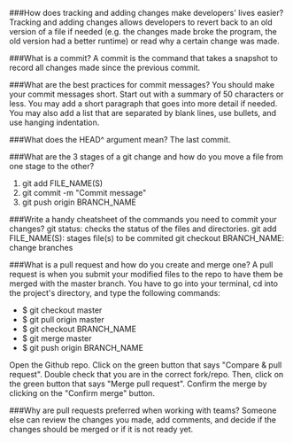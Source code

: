 ###How does tracking and adding changes make developers' lives easier?
Tracking and adding changes allows developers to revert back to an old version of a file if needed (e.g. the changes made broke the program, the old version had a better runtime) or read why a certain change was made.

###What is a commit?
A commit is the command that takes a snapshot to record all changes made since the previous commit.

###What are the best practices for commit messages?
You should make your commit messages short. Start out with a summary of 50 characters or less. You may add a short paragraph that goes into more detail if needed. You may also add a list that are separated by blank lines, use bullets, and use hanging indentation.

###What does the HEAD^ argument mean?
The last commit.

###What are the 3 stages of a git change and how do you move a file from one stage to the other?
1. git add FILE_NAME(S)
2. git commit -m "Commit message"
3. git push origin BRANCH_NAME

###Write a handy cheatsheet of the commands you need to commit your changes?
git status: checks the status of the files and directories.
git add FILE_NAME(S): stages file(s) to be commited
git checkout BRANCH_NAME: change branches

###What is a pull request and how do you create and merge one?
A pull request is when you submit your modified files to the repo to have them be merged with the master branch. You have to go into your terminal, cd into the project's directory, and type the following commands:

* $ git checkout master
* $ git pull origin master
* $ git checkout BRANCH_NAME
* $ git merge master
* $ git push origin BRANCH_NAME

Open the Github repo. Click on the green button that says "Compare & pull request". Double check that you are in the correct fork/repo. Then, click on the green button that says "Merge pull request". Confirm the merge by clicking on the "Confirm merge" button.

###Why are pull requests preferred when working with teams?
Someone else can review the changes you made, add comments, and decide if the changes should be merged or if it is not ready yet.